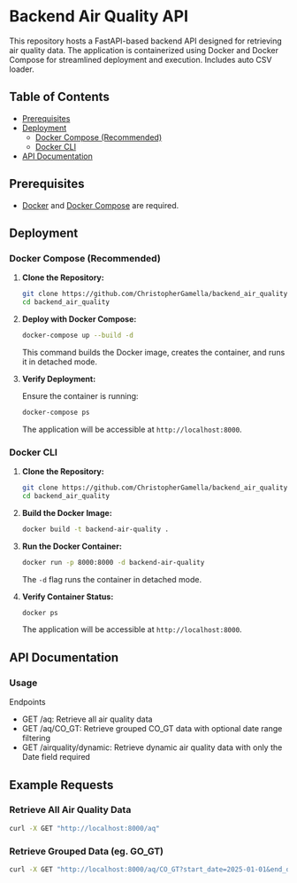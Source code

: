 # Backend Air Quality API

This repository hosts a FastAPI-based backend API designed for retrieving air quality data. The application is containerized using Docker and Docker Compose for streamlined deployment and execution. Includes auto CSV loader.

## Table of Contents

- [Prerequisites](#prerequisites)
- [Deployment](#deployment)
  - [Docker Compose (Recommended)](#docker-compose-recommended)
  - [Docker CLI](#docker-cli)
- [API Documentation](#api-documentation)

## Prerequisites

- [Docker](https://www.docker.com/get-started/) and [Docker Compose](https://docs.docker.com/compose/install/) are required.

## Deployment

### Docker Compose (Recommended)

1.  **Clone the Repository:**

    ```bash
    git clone https://github.com/ChristopherGamella/backend_air_quality.git
    cd backend_air_quality
    ```

2.  **Deploy with Docker Compose:**

    ```bash
    docker-compose up --build -d
    ```

    This command builds the Docker image, creates the container, and runs it in detached mode.

3.  **Verify Deployment:**

    Ensure the container is running:

    ```bash
    docker-compose ps
    ```

    The application will be accessible at `http://localhost:8000`.

### Docker CLI

1.  **Clone the Repository:**

    ```bash
    git clone https://github.com/ChristopherGamella/backend_air_quality.git
    cd backend_air_quality
    ```

2.  **Build the Docker Image:**

    ```bash
    docker build -t backend-air-quality .
    ```

3.  **Run the Docker Container:**

    ```bash
    docker run -p 8000:8000 -d backend-air-quality
    ```

    The `-d` flag runs the container in detached mode.

4.  **Verify Container Status:**

    ```bash
    docker ps
    ```

    The application will be accessible at `http://localhost:8000`.

## API Documentation

### Usage

Endpoints

- GET /aq: Retrieve all air quality data
- GET /aq/CO_GT: Retrieve grouped CO_GT data with optional date range filtering
- GET /airquality/dynamic: Retrieve dynamic air quality data with only the Date field required

## Example Requests

### Retrieve All Air Quality Data

```bash
curl -X GET "http://localhost:8000/aq"
```

### Retrieve Grouped Data (eg. GO_GT)

```bash
curl -X GET "http://localhost:8000/aq/CO_GT?start_date=2025-01-01&end_date=2025-02-01"
```
